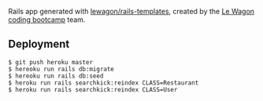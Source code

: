 Rails app generated with [lewagon/rails-templates](https://github.com/lewagon/rails-templates), created by the [Le Wagon coding bootcamp](https://www.lewagon.com) team.
## Deployment
```
$ git push heroku master
$ hereoku run rails db:migrate
$ hereoku run rails db:seed
$ heroku run rails searchkick:reindex CLASS=Restaurant
$ heroku run rails searchkick:reindex CLASS=User
```
